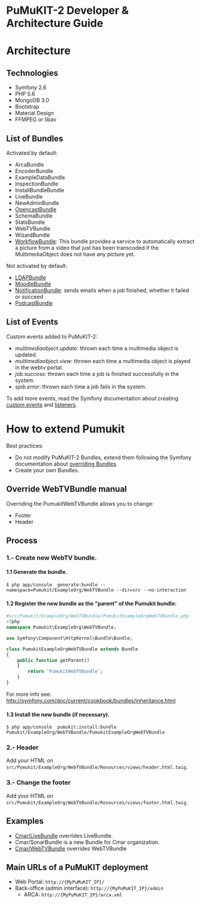 ﻿PuMuKIT-2 Developer & Architecture Guide
========================================

Architecture
============

Technologies
------------

* Symfony 2.6
* PHP 5.6
* MongoDB 3.0
* Bootstrap
* Material Design
* FFMPEG or libav


List of Bundles
---------------

Activated by default:
* ArcaBundle
* EncoderBundle
* ExampleDataBundle
* InspectionBundle
* InstallBundleBundle
* LiveBundle
* NewAdminBundle
* [OpencastBundle](../src/Pumukit/OpencastBundle/Resources/doc/ConfigurationGuide.md)
* SchemaBundle
* StatsBundle
* WebTVBundle
* WizardBundle
* [WorkflowBundle](../src/Pumukit/WorkflowBundle/Resources/doc/ConfigurationGuide.md): This bundle provides a service to automatically extract a picture from a video that just has been transcoded if the MultimediaObject does not have any picture yet.


Not activated by default:
* [LDAPBundle](../src/Pumukit/LDAPBundle/Resources/doc/AdminGuide.md)
* [MoodleBundle](../src/Pumukit/NotificationBundle/Resources/doc/InstallationGuide.md)
* [NotificationBundle](../src/Pumukit/NotificationBundle/Resources/doc/AdminGuide.md): sends emails when a job finished, whether it failed or succeed
* [PodcastBundle](../src/Pumukit/PodcastBundle/Resources/doc/InstallationGuide.md)


List of Events
--------------

Custom events added to PuMuKIT-2:
* *multimediaobject.update*: thrown each time a multimedia object is updated.
* *multimediaobject.view*: thrown each time a multimedia object is played in the webtv portal.
* *job.success*: thrown each time a job is finished successfully in the system.
* s*job.error*: thrown each time a job fails in the system.

To add more events, read the Symfony documentation about creating [custom events](http://symfony.com/doc/current/components/event_dispatcher/introduction.html#creating-and-dispatching-an-event) and [listeners](http://symfony.com/doc/current/cookbook/event_dispatcher/event_listener.html).


How to extend Pumukit
=====================

Best practices:
* Do not modify PuMuKIT-2 Bundles, extend them following the Symfony documentation about [overriding Bundles](http://symfony.com/doc/current/cookbook/bundles/inheritance.html).
* Create your own Bundles.


Override WebTVBundle manual
---------------------------

Overriding the PumukitWebTVBundle allows you to change:

* Footer
* Header


Process
--------

### 1.- Create new WebTV bundle.

#### 1.1 Generate the bundle.

`
$ php app/console  generate:bundle --namespace=Pumukit/ExampleOrg/WebTVBundle --dir=src --no-interaction
`

#### 1.2 Register the new bundle as the "parent" of the Pumukit bundle:


```php
#src/Pumukit/ExampleOrg/WebTVBundle/PumukitExampleOrgWebTVBundle.php
<?php
namespace Pumukit\ExampleOrg\WebTVBundle;

use Symfony\Component\HttpKernel\Bundle\Bundle;

class PumukitExampleOrgWebTVBundle extends Bundle
{
    public function getParent()
    {
        return 'PumukitWebTVBundle';
    }
}
```

For more info see: http://symfony.com/doc/current/cookbook/bundles/inheritance.html

#### 1.3 Install the new bundle (if necessary).
`
$ php app/console  pumukit:install:bundle Pumukit/ExampleOrg/WebTVBundle/PumukitExampleOrgWebTVBundle
`

### 2.- Header

Add your HTML on `src/Pumukit/ExampleOrg/WebTVBundle/Resources/views/header.html.twig`.


### 3.- Change the footer
Add your HTML on `src/Pumukit/ExampleOrg/WebTVBundle/Resources/views/footer.html.twig`.


Examples
--------

* [Cmar/LiveBundle](../src/Pumukit/Cmar/LiveBundle/Resources/doc/AdminGuide.md) overrides LiveBundle.
* Cmar/SonarBundle is a new Bundle for Cmar organization.
* [Cmar/WebTVBundle](../src/Pumukit/Cmar/WebTVBundle/Resources/doc/AdminGuide.md) overrides WebTVBundle



Main URLs of a PuMuKIT deployment
---------------------------------
* Web Portal: `http://{MyPuMuKIT_IP}/`
* Back-office (admin interface): `http://{MyPuMuKIT_IP}/admin`
  * ARCA: `http://{MyPuMuKIT_IP}/arca.xml`
